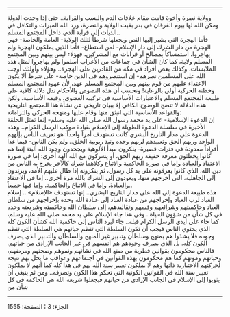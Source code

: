 ------------------------------------------------------------------------

وولاية نصرة وأخوة قامت مقام علاقات الدم والنسب والقرابة.. حتى إذا وجدت
الدولة ومكن الله لها بيوم الفرقان في بدر بقيت الولاية والنصرة، ورد الله
الميراث والتكافل في الديات إلى قرابة الدم، داخل المجتمع المسلم..  
فأما الهجرة التي يشير إليها النص ويجعلها شرطاً لتلك الولاية- العامة
والخاصة- فهي الهجرة من دار الشرك إلى دار الإسلام- لمن استطاع- فأما الذين
يملكون الهجرة ولم يهاجروا، استمساكاً بمصالح أو قرابات مع المشركين، فهؤلاء
ليس بينهم وبين المجتمع المسلم ولاية، كما كان الشأن في جماعات من الأعراب
أسلموا ولم يهاجروا لمثل هذه الملابسات، وكذلك بعض أفراد في مكة من
القادرين على الهجرة.. وهؤلاء وأولئك أوجب الله على المسلمين نصرهم- إن
استنصروهم في الدين خاصة- على شرط ألا يكون الاعتداء عليهم من قوم بينهم
وبين المجتمع المسلم عهد، لأن عهود المجتمع المسلم وخطته الحركية أولى
بالرعاية! ونحسب أن هذه النصوص والأحكام تدل دلالة كافية على طبيعة المجتمع
المسلم والاعتبارات الأساسية في تركيبه العضوي، وقيمه الأساسية. ولكن هذه
الدلالة لا تتضح الوضوح الكافي إلا ببيان تاريخي عن نشأة هذا المجتمع
التاريخية والقواعد الأساسية التي انبثق منها وقام عليها ومنهجه الحركي
والتزاماته:  
إن الدعوة الإسلامية- على يد محمد رسول الله صلى الله عليه وسلم- إنما تمثل
الحلقة الأخيرة في سلسلة الدعوة الطويلة إلى الإسلام بقيادة موكب الرسل
الكرام.. وهذه الدعوة على مدار التاريخ البشري كانت تستهدف أمراً واحداً: هو
تعريف الناس بإلههم الواحد وربهم الحق وتعبيدهم لربهم وحده ونبذ ربوبية
الخلق.. ولم يكن الناس- فيما عدا أفراداً معدودة في فترات قصيرة- ينكرون
مبدأ الألوهية ويجحدون وجود الله أَلبتة إنما هم كانوا يخطئون معرفة حقيقة
ربهم الحق، أو يشركون مع الله آلهة أخرى: إما في صورة الاعتقاد والعبادة
وإما في صورة الحاكمية والاتباع وكلاهما شرك كالآخر يخرج به الناس من دين
الله، الذي كانوا يعرفونه على يد كل رسول، ثم ينكرونه إذا طال عليهم الأمد،
ويرتدون إلى الجاهلية، التي أخرجهم منها، ويعودون إلى الشرك بالله مرة
أخرى.. إما في الاعتقاد والعبادة، وإما في الاتباع والحاكمية، وإما فيها
جميعاً..  
هذه طبيعة الدعوة إلى الله على مدار التاريخ البشري.. إنها تستهدف
«الإسلام» .. إسلام العباد لرب العباد وإخراجهم من عبادة العباد إلى عبادة
الله وحده بإخراجهم من سلطان العباد وحاكميتهم وشرائعهم وقيمهم وتقاليدهم،
إلى سلطان الله وحاكميته وشريعته وحده في كل شأن من شؤون الحياة.. وفي هذا
جاء الإسلام على يد محمد صلى الله عليه وسلم، كما جاء على أيدي الرسل
الكرام قبله.. جاء ليرد الناس إلى حاكمية الله كشأن الكون كله الذي يحتوي
الناس فيجب أن تكون السلطة التي تنظم حياتهم هي السلطة التي تنظم وجوده فلا
يشذوا هم بمنهج وسلطان وتدبير غير المنهج والسلطان والتدبير الذي يصرف
الكون كله. بل الذي يصرف وجودهم هم أنفسهم في غير الجانب الإرادي من
حياتهم. فالناس محكومون بقوانين فطرية من صنع الله في نشأتهم ونموهم وصحتهم
ومرضهم، وحياتهم وموتهم كما هم محكومون بهذه القوانين في اجتماعهم وعواقب
ما يحل بهم نتيجة لحركتهم الاختيارية ذاتها وهم لا يملكون تغيير سنة الله
بهم في هذا كله كما أنهم لا يملكون تغيير سنة الله في القوانين الكونية
التي تحكم هذا الكون وتصرفه.. ومن ثم ينبغي أن يثوبوا إلى الإسلام في
الجانب الإرادي من حياتهم فيجعلوا شريعة الله هي الحاكمة في كل شأن من

------------------------------------------------------------------------

الجزء: 3 ¦ الصفحة: 1555
